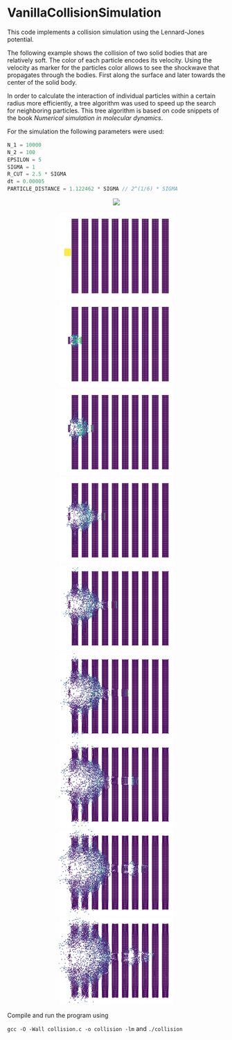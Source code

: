 # VanillaCollisionSimulation

This code implements a collision simulation using the Lennard-Jones potential.

The following example shows the collision of two solid bodies that are relatively soft. The color of each particle encodes its velocity. Using the velocity as marker for the particles color allows to see the shockwave that propagates through the bodies. First along the surface and later towards the center of the solid body.

In order to calculate the interaction of individual particles within a certain radius more efficiently, a tree algorithm was used to speed up the search for neighboring particles. This tree algorithm is based on code snippets of the book *Numerical simulation in molecular dynamics*.

For the simulation the following parameters were used:

```cpp
N_1 = 10000
N_2 = 100
EPSILON = 5
SIGMA = 1
R_CUT = 2.5 * SIGMA
dt = 0.00005
PARTICLE_DISTANCE = 1.122462 * SIGMA // 2^(1/6) * SIGMA
```

<p align="center">
<img src="https://github.com/KaiFabi/VanillaCollisionSimulation/blob/master/result_1.gif" height="500">
</p>

<div align="center">
<img src="https://github.com/KaiFabi/VanillaCollisionSimulation/blob/master/res-0.png" height="200">
<img src="https://github.com/KaiFabi/VanillaCollisionSimulation/blob/master/res-1.png" height="200">
<img src="https://github.com/KaiFabi/VanillaCollisionSimulation/blob/master/res-2.png" height="200">
<img src="https://github.com/KaiFabi/VanillaCollisionSimulation/blob/master/res-3.png" height="200">
<img src="https://github.com/KaiFabi/VanillaCollisionSimulation/blob/master/res-4.png" height="200">
<img src="https://github.com/KaiFabi/VanillaCollisionSimulation/blob/master/res-5.png" height="200">
<img src="https://github.com/KaiFabi/VanillaCollisionSimulation/blob/master/res-6.png" height="200">
<img src="https://github.com/KaiFabi/VanillaCollisionSimulation/blob/master/res-7.png" height="200">
<img src="https://github.com/KaiFabi/VanillaCollisionSimulation/blob/master/res-8.png" height="200">
</div>



Compile and run the program using

`gcc -O -Wall collision.c -o collision -lm` and `./collision`
